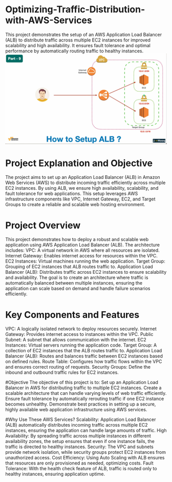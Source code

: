 # Optimizing-Traffic-Distribution-with-AWS-Services
This project demonstrates the setup of an AWS Application Load Balancer (ALB) to distribute traffic across multiple EC2 instances for improved scalability and high availability. It ensures fault tolerance and optimal performance by automatically routing traffic to healthy instances.
![Flowchartt](Flowchart.png)
# Project Explanation and Objective
The project aims to set up an Application Load Balancer (ALB) in Amazon Web Services (AWS) to distribute incoming traffic efficiently across multiple EC2 instances. By using ALB, we ensure high availability, scalability, and fault tolerance for web applications. This setup leverages AWS infrastructure components like VPC, Internet Gateway, EC2, and Target Groups to create a reliable and scalable web hosting environment.

# Project Overview
This project demonstrates how to deploy a robust and scalable web application using AWS Application Load Balancer (ALB). The architecture includes:
VPC: A virtual network in AWS where all resources are isolated.
Internet Gateway: Enables internet access for resources within the VPC.
EC2 Instances: Virtual machines running the web application.
Target Group: Grouping of EC2 instances that ALB routes traffic to.
Application Load Balancer (ALB): Distributes traffic across EC2 instances to ensure scalability and availability.
The goal is to create an architecture where traffic is automatically balanced between multiple instances, ensuring the application can scale based on demand and handle failure scenarios efficiently.

# Key Components and Features
VPC: A logically isolated network to deploy resources securely.
Internet Gateway: Provides internet access to instances within the VPC.
Public Subnet: A subnet that allows communication with the internet.
EC2 Instances: Virtual servers running the application code.
Target Group: A collection of EC2 instances that the ALB routes traffic to.
Application Load Balancer (ALB): Routes and balances traffic between EC2 instances based on defined rules.
Route Table: Configures how traffic flows within the VPC and ensures correct routing of requests.
Security Groups: Define the inbound and outbound traffic rules for EC2 instances.

#Objective
The objective of this project is to:
Set up an Application Load Balancer in AWS for distributing traffic to multiple EC2 instances.
Create a scalable architecture that can handle varying levels of web traffic efficiently.
Ensure fault tolerance by automatically rerouting traffic if one EC2 instance becomes unhealthy.
Demonstrate best practices in setting up a secure, highly available web application infrastructure using AWS services.

#Why Use These AWS Services?
Scalability: Application Load Balancer (ALB) automatically distributes incoming traffic across multiple EC2 instances, ensuring the application can handle large amounts of traffic.
High Availability: By spreading traffic across multiple instances in different availability zones, the setup ensures that even if one instance fails, the traffic is directed to healthy instances.
Security: The VPC and subnets provide network isolation, while security groups protect EC2 instances from unauthorized access.
Cost Efficiency: Using Auto Scaling with ALB ensures that resources are only provisioned as needed, optimizing costs.
Fault Tolerance: With the health check feature of ALB, traffic is routed only to healthy instances, ensuring application uptime.
